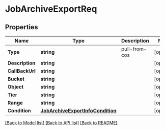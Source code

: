 # JobArchiveExportReq

## Properties
Name | Type | Description | Notes
------------ | ------------- | ------------- | -------------
**Type** | **string** | pull-from-cos | [optional] 
**Description** | **string** |  | [optional] 
**CallBackUrl** | **string** |  | [optional] 
**Bucket** | **string** |  | [optional] 
**Object** | **string** |  | [optional] 
**Tier** | **string** |  | [optional] 
**Range** | **string** |  | [optional] 
**Condition** | [**JobArchiveExportInfoCondition**](JobArchiveExportInfo_Condition.md) |  | [optional] 

[[Back to Model list]](../README.md#documentation-for-models) [[Back to API list]](../README.md#documentation-for-api-endpoints) [[Back to README]](../README.md)


